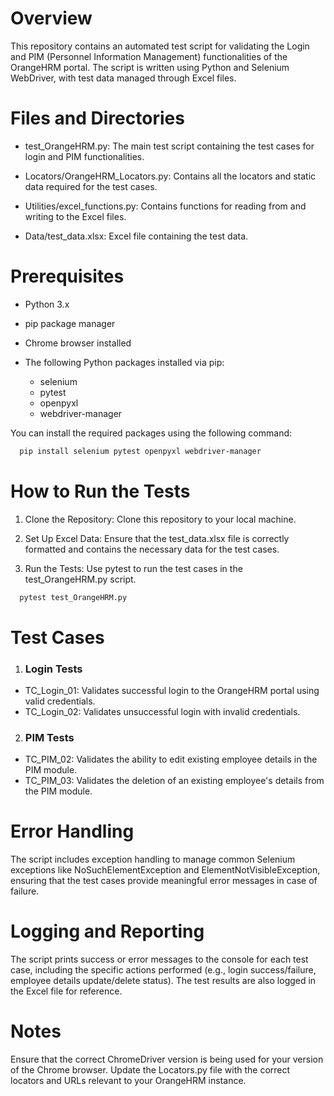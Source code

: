 
# Overview

This repository contains an automated test script for validating the Login and PIM (Personnel Information Management) functionalities of the OrangeHRM portal. The script is written using Python and Selenium WebDriver, with test data managed through Excel files.

# Files and Directories

* test_OrangeHRM.py: The main test script containing the test cases for login and PIM functionalities.

* Locators/OrangeHRM_Locators.py: Contains all the locators and static data required for the test cases.

* Utilities/excel_functions.py: Contains functions for reading from and writing to the Excel files.

* Data/test_data.xlsx: Excel file containing the test data.

# Prerequisites

* Python 3.x

* pip package manager

* Chrome browser installed

* The following Python packages installed via pip:

    * selenium
    * pytest
    * openpyxl
    * webdriver-manager

You can install the required packages using the following command:

```bash
  pip install selenium pytest openpyxl webdriver-manager
```

# How to Run the Tests

1. Clone the Repository: Clone this repository to your local machine.

2. Set Up Excel Data: Ensure that the test_data.xlsx file is correctly formatted and contains the necessary data for the test cases.

3. Run the Tests: Use pytest to run the test cases in the test_OrangeHRM.py script.

```bash
  pytest test_OrangeHRM.py
```
# Test Cases

1. ### Login Tests
* TC_Login_01: Validates successful login to the OrangeHRM portal using valid credentials.
* TC_Login_02: Validates unsuccessful login with invalid credentials.

2. ### PIM Tests
* TC_PIM_02: Validates the ability to edit existing employee details in the PIM module.
* TC_PIM_03: Validates the deletion of an existing employee's details from the PIM module.

# Error Handling

The script includes exception handling to manage common Selenium exceptions like NoSuchElementException and ElementNotVisibleException, ensuring that the test cases provide meaningful error messages in case of failure.

# Logging and Reporting

The script prints success or error messages to the console for each test case, including the specific actions performed (e.g., login success/failure, employee details update/delete status). The test results are also logged in the Excel file for reference.

# Notes

Ensure that the correct ChromeDriver version is being used for your version of the Chrome browser.
Update the Locators.py file with the correct locators and URLs relevant to your OrangeHRM instance.



